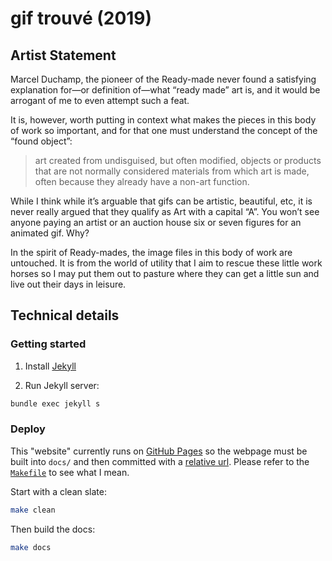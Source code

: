 # gif trouvé (2019)

## Artist Statement

Marcel Duchamp, the pioneer of the Ready-made never found a satisfying explanation for—or definition of—what “ready made” art is, and it would be arrogant of me to even attempt such a feat.

It is, however, worth putting in context what makes the pieces in this body of work so important, and for that one must understand the concept of the “found object”:

> art created from undisguised, but often modified, objects or products that are not normally considered materials from which art is made, often because they already have a non-art function.

While I think while it’s arguable that gifs can be artistic, beautiful, etc, it is never really argued that they qualify as Art with a capital “A”. You won’t see anyone paying an artist or an auction house six or seven figures for an animated gif. Why?

In the spirit of Ready-mades, the image files in this body of work are untouched. It is from the world of utility that I aim to rescue these little work horses so I may put them out to pasture where they can get a little sun and live out their days in leisure.

## Technical details

### Getting started

1. Install [Jekyll](https://jekyllrb.com/)

1. Run Jekyll server:

```sh
bundle exec jekyll s
```

### Deploy

This "website" currently runs on [GitHub Pages](https://help.github.com/en/articles/what-is-github-pages) so the webpage must be built into `docs/` and then committed with a [relative url](https://stackoverflow.com/a/19173888). Please refer to the [`Makefile`](./Makefile) to see what I mean.

Start with a clean slate:

```sh
make clean
```

Then build the docs:

```sh
make docs
```
